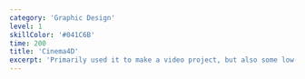 ```yaml
---
category: 'Graphic Design'
level: 1
skillColor: '#041C6B'
time: 200
title: 'Cinema4D'
excerpt: 'Primarily used it to make a video project, but also some low-poly creations.'
---
```

